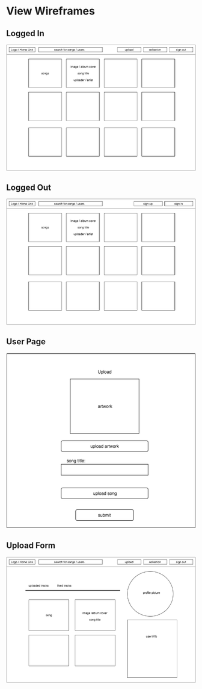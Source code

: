 # View Wireframes

## Logged In
![logged-in]

## Logged Out
![logged-out]

## User Page
![user-page]

## Upload Form
![upload-form]

[logged-in]: ./wireframes/logged_in.png
[logged-out]: ./wireframes/logged_out.png
[user-page]: ./wireframes/upload_form.png
[upload-form]: ./wireframes/user_page.png
